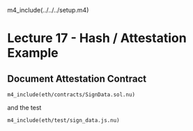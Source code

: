 
m4_include(../../../setup.m4)

Lecture 17 - Hash / Attestation Example
==

## Document Attestation Contract

```
m4_include(eth/contracts/SignData.sol.nu)
```

and the test

```
m4_include(eth/test/sign_data.js.nu)
```

